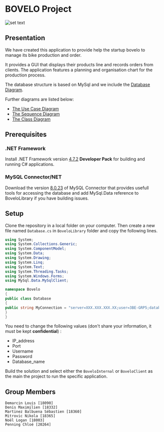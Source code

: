 # BOVELO Project

![set text](https://i.imgur.com/Vq0UU1Q.png)

## Presentation

We have created this application to provide help the startup bovelo to manage its bike production and order.

It provides a GUI that displays their products line and records orders from clients. The application features a planning and organisation chart for the production process.  

The database structure is based on MySql and we include the [Database Diagram](https://github.com/smarbal/bovelo_manager/issues/8#issuecomment-817109381).  

Further diagrams are listed below:

- [The Use Case Diagram](https://app.lucidchart.com/documents/image/a46ee63b-3627-4046-a257-9277f3b090aa/0/1000/1)  
- [The Sequence Diagram](https://app.lucidchart.com/documents/image/570fe02b-57dd-400f-bd7d-0c7af648c352/0/1000/1)  
- [The Class Diagram](https://lucid.app/documents/view/c6953fb9-22ae-4676-a6b1-a276b2a08189)  

## Prerequisites
### .NET Framework
Install .NET Framework version [4.7.2](https://dotnet.microsoft.com/download/dotnet-framework/net472) **Developer Pack** for building and running C# applications.
### MySQL Connector/NET
Download the version [8.0.23](https://downloads.mysql.com/archives/c-net/) of MySQL Connector that provides usefull tools for accessing the database and add MySql.Data reference to BoveloLibrary if you have building issues.

## Setup
Clone the repository in a local folder on your computer. Then create a new file named `Database.cs` in `BoveloLibrary` folder and copy the following lines. 

```C#
using System;
using System.Collections.Generic;
using System.ComponentModel;
using System.Data;
using System.Drawing;
using System.Linq;
using System.Text;
using System.Threading.Tasks;
using System.Windows.Forms;
using MySql.Data.MySqlClient;

namespace Bovelo
{
public class Database
{
public string MyConnection = "server=XXX.XXX.XXX.XX;user=3BE-GRP5;database=bovelo;port=XXXXX;password=************";
}
}
```
You need to change the following values (don't share your information, it must be kept **confidential**) :

- IP_address
- Port
- Username
- Password
- Database_name

Build the solution and select either the `BoveloInternal` or `BoveloClient` as the main the project to run the specific application.

## Group Members

```text
Demarcin Louis [18090]
Denis Maximilien [18332]
Martinez Balbuena Sébastien [18360]
Mitrovic Nikola [18365]
Noël Logan [18003]
Penning Chloé [20264]
```

